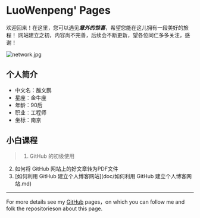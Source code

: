 # LuoWenpeng' Pages

欢迎回来！在这里，您可以遇见***意外的惊喜***，希望您能在这儿拥有一段美好的旅程！
网站建立之初，内容尚不完善，后续会不断更新，望各位同仁多多关注，感谢！

![network.jpg](../images/network.jpg)

## 个人简介

- 中文名：雒文鹏
- 星座：金牛座
- 年龄：90后
- 职业：工程师
- 坐标：南京

## 小白课程

> 1. GitHub 的初级使用
2. 如何将 GitHub 网站上的好文章转为PDF文件
3. [如何利用 GitHub 建立个人博客网站](doc/如何利用 GitHub 建立个人博客网站.md)

---
For more details see my [GitHub](https://guides.github.com/luowenpeng) pages，on which you can follow me and folk the repositorieson about this page.


